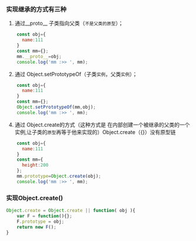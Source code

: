 ### 实现继承的方式有三种
1. 通过__proto__  子类指向父类（`不是父类的原型`）；
```javascript
    const obj={
      name:111
    }
    const mm={};
    mm.__proto__=obj;
    console.log('mm :>> ', mm);
```
2. 通过 Object.setPrototypeOf（子类`实例`，父类`实例`）；
```javascript
    const obj={
      name:111
    }
    const mm={};
    Object.setPrototypeOf(mm,obj);
    console.log('mm :>> ', mm);
``` 
4. 通过 Object.create的方式（这种方式是 在内部创建一个被继承的父类的一个实例,让子类的`原型`再等于他来实现的）Object.create（{}）没有原型链
```javascript
    const obj={
      name:111
    }
    const mm={
      height:200
    };
    mm.prototype=Object.create(obj);
    console.log('mm :>> ', mm);
```
### 实现Object.create()
```js
Object.create = Object.create || function( obj ){
    var F = function(){}; 
    F.prototype = obj; 
    return new F(); 
} 
```
